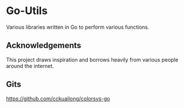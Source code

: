 # Go-Utils

Various libraries written in Go to perform various functions.

## Acknowledgements ##

This project draws inspiration and borrows heavily from various people around the internet.

## Gits ##

https://github.com/cckuailong/colorsys-go
